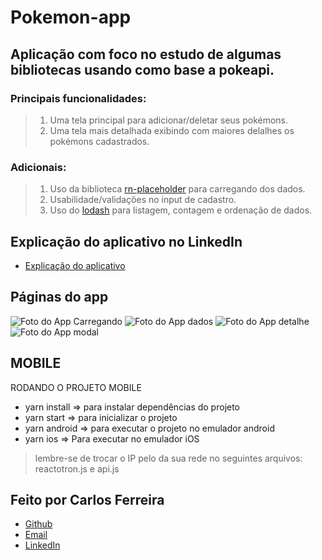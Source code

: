 # Pokemon-app 

## Aplicação com foco no estudo de algumas bibliotecas usando como base a pokeapi. 

### Principais funcionalidades: 
> 1. Uma tela principal para adicionar/deletar seus pokémons.
> 2. Uma tela mais detalhada exibindo com maiores delalhes os pokémons cadastrados.

### Adicionais:
> 1. Uso da biblioteca [rn-placeholder](https://github.com/mfrachet/rn-placeholder) para carregando dos dados.
> 2. Usabilidade/validações no input de cadastro.
> 3. Uso do [lodash](https://lodash.com/) para listagem, contagem e ordenação de dados.


## Explicação do aplicativo no LinkedIn
* [Explicação do aplicativo](https://www.linkedin.com/posts/carlos-ferreira-4b2ba219a_js-reactnative-reactjs-activity-6974778250401071104-GF8L?utm_source=share&utm_medium=member_android)

## Páginas do app
![Foto do App Carregando](https://github.com/CarlosSTS/pokemon-app/blob/master/assets/loading.jpg)
![Foto do App dados](https://github.com/CarlosSTS/pokemon-app/blob/master/assets/home.jpg)
![Foto do App detalhe](https://github.com/CarlosSTS/pokemon-app/blob/master/assets/detail.jpg)
![Foto do App modal](https://github.com/CarlosSTS/pokemon-app/blob/master/assets/modal.jpg)

## MOBILE
RODANDO O PROJETO MOBILE
* yarn install => para instalar dependências do projeto
* yarn start => para inicializar o projeto
* yarn android => para executar o projeto no emulador android
* yarn ios => Para executar no emulador iOS
> lembre-se de trocar o IP pelo da sua rede no seguintes arquivos: reactotron.js e api.js

## Feito por Carlos Ferreira
* [Github](https://www.github.com/CarlosSTS)
* [Email](mailto://carlossts826@gmail.com)
* [LinkedIn](https://www.linkedin.com/in/carlos-ferreira-4b2ba219a/)
